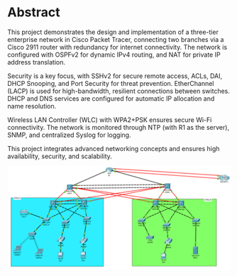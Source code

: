 # **Abstract**

This project demonstrates the design and implementation of a three-tier enterprise network in Cisco Packet Tracer, connecting two branches via a Cisco 2911 router with redundancy for internet connectivity. The network is configured with OSPFv2 for dynamic IPv4 routing, and NAT for private IP address translation.

Security is a key focus, with SSHv2 for secure remote access, ACLs, DAI, DHCP Snooping, and Port Security for threat prevention. EtherChannel (LACP) is used for high-bandwidth, resilient connections between switches. DHCP and DNS services are configured for automatic IP allocation and name resolution.

Wireless LAN Controller (WLC) with WPA2+PSK ensures secure Wi-Fi connectivity. The network is monitored through NTP (with R1 as the server), SNMP, and centralized Syslog for logging.

This project integrates advanced networking concepts and ensures high availability, security, and scalability.

![Network Diagram](topology.png)
